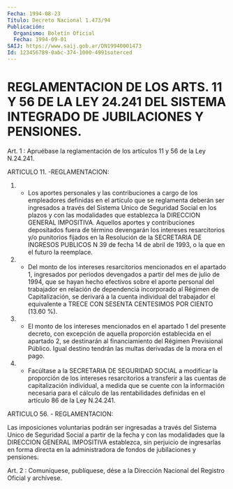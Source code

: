 ```yaml
---
Fecha: 1994-08-23
Título: Decreto Nacional 1.473/94
Publicación:
  Organismo: Boletín Oficial
  Fecha: 1994-09-01
SAIJ: https://www.saij.gob.ar/DN19940001473
Id: 123456789-0abc-374-1000-4991soterced
---
```

# REGLAMENTACION DE LOS ARTS. 11 Y 56 DE LA LEY 24.241 DEL SISTEMA INTEGRADO DE JUBILACIONES Y PENSIONES.

<a id="1"></a>
Art.  1 : Apruébase la reglamentación de los artículos 11 y 56 de la Ley N.24.241.

ARTICULO 11. -REGLAMENTACION:

1. - Los aportes  personales  y  las contribuciones a cargo de los empleadores definidas en el artículo  que se reglamenta deberán ser ingresados a través del Sistema Unico de  Seguridad  Social  en los plazos  y  con  las modalidades que establezca la DIRECCION GENERAL IMPOSITIVA. Aquellos  aportes y contribuciones depositados fuera de término  devengarán  los  intereses  resarcitorios  y/o  punitorios fijados en la Resolución  de  la  SECRETARIA DE INGRESOS PUBLICOS N 39  de  fecha  14  de abril de 1993, o  la  que  en  el  futuro  la reemplace.

2. - Del monto de los  intereses  resarcitorios  mencionados en el apartado 1, ingresados por períodos devengados a partir  del mes de julio  de  1994,  que  se  hayan  hecho  efectivos  sobre el aporte personal  del trabajador en relación de dependencia incorporado  al Régimen de  Capitalización,  se derivará a la cuenta individual del trabajador  el  equivalente  a TRECE  CON  SESENTA  CENTESIMOS  POR CIENTO (13.60 %).

3. - El monto de los intereses  mencionados  en  el apartado 1 del presente  decreto, con excepción de aquella proporción  establecida en el apartado  2,  se  destinarán  al  financiamiento  del Régimen Previsional Público. Igual destino tendrán las multas derivadas  de la mora en el pago.

4.  - Facúltase a la SECRETARIA DE SEGURIDAD SOCIAL a modificar la proporción  de  los  intereses  resarcitorios  a  transferir  a las cuentas  de  capitalización  individual, a medida que se cuente con la información necesaria para  el  cálculo  de  las  rentabilidades definidas en el artículo 86 de la Ley N.24.241.

ARTICULO 56. - REGLAMENTACION:

Las  imposiciones voluntarias podrán ser ingresadas a  través  del Sistema  Unico  de  Seguridad Social a partir de la fecha y con las modalidades que la DIRECCION  GENERAL  IMPOSITIVA  establezca,  sin perjuicio  de  ingresarlas en forma directa en la administradora de fondos de jubilaciones y pensiones.

<a id="2"></a>
Art. 2 : Comuníquese, publíquese, dése a la Dirección Nacional del Registro Oficial y archívese.